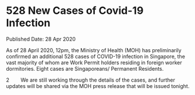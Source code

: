 <html>
    <meta http-equiv="Content-Type" content="text/html; charset=utf-8"/>
    <meta charset="utf-8"/>
    <title>528 New Cases of Covid-19 Infection</title>
    <body><h1>528 New Cases of Covid-19 Infection</h1>
    <p>Published Date: 28 Apr 2020</p> <p align="center" style="text-align: left;"><span style="text-align: left;">As of 28 April 2020, 12pm, the Ministry of Health (MOH) has preliminarily confirmed an additional 528 cases of COVID-19 infection in Singapore, the vast majority of whom are Work Permit holders residing in foreign worker dormitories. Eight cases are Singaporeans/ Permanent Residents.</span><br></p> <p style="text-align: left;">2&nbsp; &nbsp; &nbsp; &nbsp; We are still working through the details of the cases, and further updates will be shared via the MOH press release that will be issued tonight.</p></body>
</html>